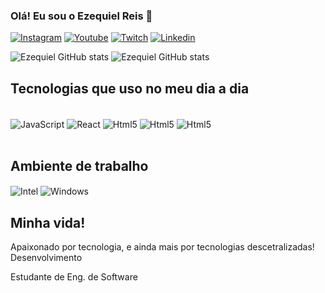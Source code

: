 ### Olá! Eu sou o Ezequiel Reis 🖖

[![Instagram](https://img.shields.io/badge/Instagram-E4405F?style=for-the-badge&logo=instagram&logoColor=white)](https://www.instagram.com/ezequielreisp/)
[![Youtube](https://img.shields.io/badge/YouTube-FF0000?style=for-the-badge&logo=youtube&logoColor=white)](https://www.youtube.com/channel/UCrky41qR42xsKmE-perCUrQ)
[![Twitch](https://img.shields.io/badge/Twitch-9146FF?style=for-the-badge&logo=twitch&logoColor=white)](https://www.twitch.tv/igorito01_)
[![Linkedin](https://img.shields.io/badge/LinkedIn-0077B5?style=for-the-badge&logo=linkedin&logoColor=white)](https://www.linkedin.com/in/ezequielreisp/)


![Ezequiel GitHub stats](https://github-readme-stats.vercel.app/api?username=EzequielPrado&show_icons=true&theme=radical)
![Ezequiel GitHub stats](https://github-readme-stats.vercel.app/api/top-langs/?username=EzequielPrado&theme=blue-green)


## Tecnologias que uso no meu dia a dia

<div styles="display: inline_block"><br/>
  <img align="center" alt="JavaScript" src="https://img.shields.io/badge/JavaScript-F7DF1E?style=for-the-badge&logo=javascript&logoColor=black">
  <img align="center" alt="React" src="https://img.shields.io/badge/React_Native-20232A?style=for-the-badge&logo=react&logoColor=61DAFB">
  <img align="center" alt="Html5" src="https://img.shields.io/badge/HTML5-E34F26?style=for-the-badge&logo=html5&logoColor=white">
  <img align="center" alt="Html5" src="https://img.shields.io/badge/CSS3-1572B6?style=for-the-badge&logo=css3&logoColor=white">
  <img align="center" alt="Html5" src="https://img.shields.io/badge/TypeScript-007ACC?style=for-the-badge&logo=typescript&logoColor=white">
</div><br/>

## Ambiente de trabalho
<img align="center" alt="Intel" src="https://img.shields.io/badge/Intel-Core_i5_7200U-0071C5?style=for-the-badge&logo=intel&logoColor=white">
<img align="center" alt="Windows" src="https://img.shields.io/badge/Windows-ACER_Aspire_3-0078D6?style=for-the-badge&logo=windows&logoColor=white">

## Minha vida!

Apaixonado por tecnologia, e ainda mais por tecnologias descetralizadas! Desenvolvimento 

Estudante de Eng. de Software




